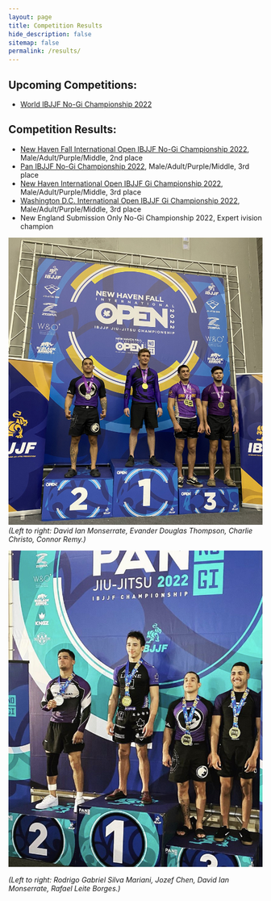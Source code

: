 ```yaml
---
layout: page
title: Competition Results
hide_description: false
sitemap: false
permalink: /results/
---
```


## Upcoming Competitions:
* [World IBJJF No-Gi Championship 2022](https://ibjjf.com/events/world-ibjjf-jiu-jitsu-no-gi-championship-2022)

## Competition Results:
* [New Haven Fall International Open IBJJF No-Gi Championship 2022](https://www.ibjjfdb.com/ChampionshipResults/2035/PublicResults?lang=en-US), Male/Adult/Purple/Middle, 2nd place
* [Pan IBJJF No-Gi Championship 2022](https://www.ibjjfdb.com/ChampionshipResults/1926/PublicResults?lang=en-US), Male/Adult/Purple/Middle, 3rd place
* [New Haven International Open IBJJF Gi Championship 2022](https://www.ibjjfdb.com/ChampionshipResults/1967/PublicResults), Male/Adult/Purple/Middle, 3rd place
* [Washington D.C. International Open IBJJF Gi Championship 2022](https://www.ibjjfdb.com/ChampionshipResults/1936/PublicResults), Male/Adult/Purple/Middle, 3rd place
* New England Submission Only No-Gi Championship 2022, Expert ivision champion

![NewHaven](/assets/img/DavidNewHaven.jpg)
*(Left to right: David Ian Monserrate, Evander Douglas Thompson, Charlie Christo, Connor Remy.)*

![Pans](/assets/img/Pans.jpg)
<!-- {:.image-caption} -->
*(Left to right: Rodrigo Gabriel Silva Mariani, Jozef Chen, David Ian Monserrate, Rafael Leite Borges.)*

